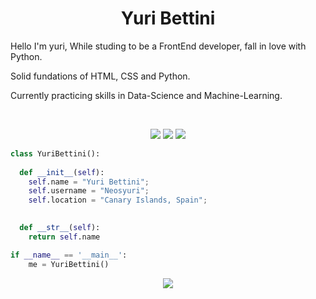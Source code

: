 <h1 align="center">
  <b>Yuri Bettini</b>
</h1>

<p> Hello I'm yuri, While studing to be a FrontEnd developer, fall in love with Python. </p>
<p> Solid fundations of HTML, CSS and Python. </p>
<p> Currently practicing skills in Data-Science and Machine-Learning. </p>

<br>

<p>
<div align="center">
  <img src="https://img.shields.io/badge/-HTML-c58545?style=for-the-badge&logo=html5&logoColor=c58545&labelColor=282828">
  <img src="https://img.shields.io/badge/-CSS-d1a01f?style=for-the-badge&logo=css3&logoColor=d1a01f&labelColor=282828">
  <img src="https://img.shields.io/badge/-Python-98b982?style=for-the-badge&logo=python&logoColor=98b982&labelColor=282828">
</div>
</p>

```python
class YuriBettini():
    
  def __init__(self):
    self.name = "Yuri Bettini";
    self.username = "Neosyuri";
    self.location = "Canary Islands, Spain";

  
  def __str__(self):
    return self.name

if __name__ == '__main__':
    me = YuriBettini()
```


<div align="center">
  <img src="https://www.codewars.com/users/Neosyuri/badges/large">
</div>



<!---
Neosyuri/Neosyuri is a ✨ special ✨ repository because its `README.md` (this file) appears on your GitHub profile.
You can click the Preview link to take a look at your changes.
--->
